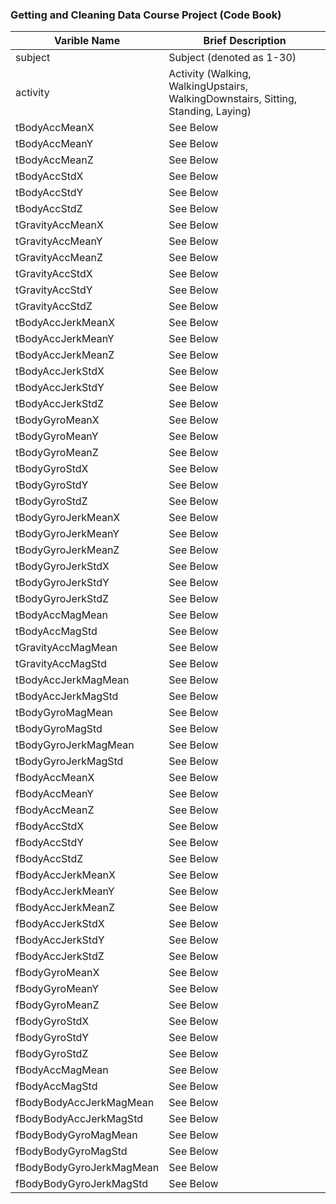 ### Getting and Cleaning Data Course Project (Code Book)


Varible Name                | Brief Description
----------------------------|----
subject                     | Subject (denoted as 1-30)
activity                    | Activity (Walking, WalkingUpstairs, WalkingDownstairs, Sitting, Standing, Laying)
tBodyAccMeanX               | See Below 
tBodyAccMeanY               | See Below 
tBodyAccMeanZ               | See Below 
tBodyAccStdX                | See Below 
tBodyAccStdY                | See Below 
tBodyAccStdZ                | See Below 
tGravityAccMeanX            | See Below
tGravityAccMeanY            | See Below
tGravityAccMeanZ            | See Below
tGravityAccStdX             | See Below
tGravityAccStdY             | See Below
tGravityAccStdZ             | See Below
tBodyAccJerkMeanX           | See Below
tBodyAccJerkMeanY           | See Below
tBodyAccJerkMeanZ           | See Below
tBodyAccJerkStdX            | See Below
tBodyAccJerkStdY            | See Below
tBodyAccJerkStdZ            | See Below
tBodyGyroMeanX              | See Below
tBodyGyroMeanY              | See Below
tBodyGyroMeanZ              | See Below
tBodyGyroStdX               | See Below
tBodyGyroStdY               | See Below
tBodyGyroStdZ               | See Below
tBodyGyroJerkMeanX          | See Below
tBodyGyroJerkMeanY          | See Below
tBodyGyroJerkMeanZ          | See Below
tBodyGyroJerkStdX           | See Below
tBodyGyroJerkStdY           | See Below
tBodyGyroJerkStdZ           | See Below
tBodyAccMagMean             | See Below
tBodyAccMagStd              | See Below        
tGravityAccMagMean          | See Below
tGravityAccMagStd           | See Below
tBodyAccJerkMagMean         | See Below
tBodyAccJerkMagStd          | See Below
tBodyGyroMagMean            | See Below
tBodyGyroMagStd             | See Below
tBodyGyroJerkMagMean        | See Below
tBodyGyroJerkMagStd         | See Below
fBodyAccMeanX               | See Below  
fBodyAccMeanY               | See Below  
fBodyAccMeanZ               | See Below  
fBodyAccStdX                | See Below  
fBodyAccStdY                | See Below  
fBodyAccStdZ                | See Below  
fBodyAccJerkMeanX           | See Below 
fBodyAccJerkMeanY           | See Below 
fBodyAccJerkMeanZ           | See Below 
fBodyAccJerkStdX            | See Below 
fBodyAccJerkStdY            | See Below 
fBodyAccJerkStdZ            | See Below 
fBodyGyroMeanX              | See Below 
fBodyGyroMeanY              | See Below 
fBodyGyroMeanZ              | See Below 
fBodyGyroStdX               | See Below 
fBodyGyroStdY               | See Below 
fBodyGyroStdZ               | See Below 
fBodyAccMagMean             | See Below 
fBodyAccMagStd              | See Below 
fBodyBodyAccJerkMagMean     | See Below 
fBodyBodyAccJerkMagStd      | See Below 
fBodyBodyGyroMagMean        | See Below 
fBodyBodyGyroMagStd         | See Below 
fBodyBodyGyroJerkMagMean    | See Below 
fBodyBodyGyroJerkMagStd     | See Below 

